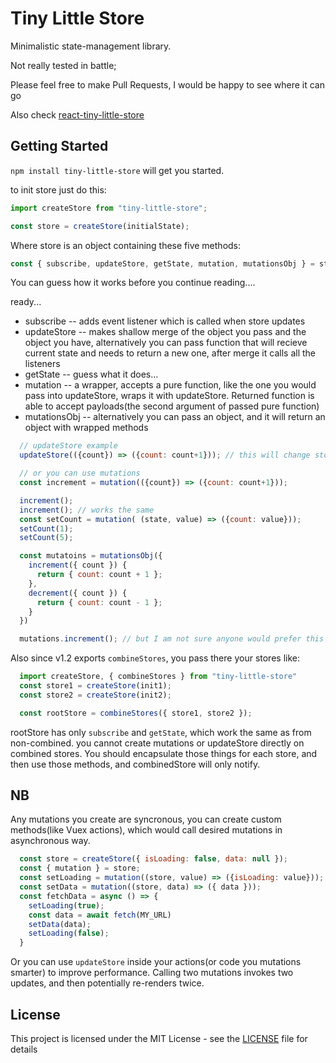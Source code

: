 # Tiny Little Store

Minimalistic state-management library.

Not really tested in battle;

Please feel free to make Pull Requests, I would be happy to see where it can go

Also check [react-tiny-little-store](https://www.npmjs.com/package/react-tiny-little-store)

## Getting Started

`npm install tiny-little-store` will get you started.

to init store just do this:
```javascript
import createStore from "tiny-little-store";

const store = createStore(initialState);
```
Where store is an object containing these five methods:
```javascript
const { subscribe, updateStore, getState, mutation, mutationsObj } = store;
```
You can guess how it works before you continue reading....

ready...

+ subscribe -- adds event listener which is called when store updates
+ updateStore -- makes shallow merge of the object you pass and the object you have, alternatively you can pass function that will recieve current state and needs to return a new one, after merge it calls all the listeners
+ getState -- guess what it does...
+ mutation -- a wrapper, accepts a pure function, like the one you would pass into updateStore, wraps it with updateStore. Returned function is able to accept payloads(the second argument of passed pure function)
+ mutationsObj -- alternatively you can pass an object, and it will return an object with wrapped methods

```javascript
  // updateStore example
  updateStore(({count}) => ({count: count+1})); // this will change store and inform all the subscribtions

  // or you can use mutations
  const increment = mutation(({count}) => ({count: count+1}));

  increment();
  increment(); // works the same
  const setCount = mutation( (state, value) => ({count: value}));
  setCount(1);
  setCount(5);

  const mutatoins = mutationsObj({
    increment({ count }) {
      return { count: count + 1 };
    },
    decrement({ count }) {
      return { count: count - 1 };
    }
  })

  mutations.increment(); // but I am not sure anyone would prefer this
```

Also since v1.2 exports `combineStores`, you pass there your stores like:
```javascript
  import createStore, { combineStores } from "tiny-little-store"
  const store1 = createStore(init1);
  const store2 = createStore(init2);

  const rootStore = combineStores({ store1, store2 });
```
rootStore has only `subscribe` and `getState`, which work the same as from non-combined. you cannot create mutations or updateStore directly on combined stores. You should encapsulate those things for each store, and then use those methods, and combinedStore will only notify.
## NB
Any mutations you create are syncronous, you can create custom methods(like Vuex actions), which would call desired mutations in asynchronous way.
```javascript
  const store = createStore({ isLoading: false, data: null });
  const { mutation } = store;
  const setLoading = mutation((store, value) => ({isLoading: value}));
  const setData = mutation((store, data) => ({ data }));
  const fetchData = async () => {
    setLoading(true);
    const data = await fetch(MY_URL)
    setData(data);
    setLoading(false);
  }
```
Or you can use `updateStore` inside your actions(or code you mutations smarter) to improve performance. 
Calling two mutations invokes two updates, and then potentially re-renders twice.
## License

This project is licensed under the MIT License - see the [LICENSE](LICENSE) file for details